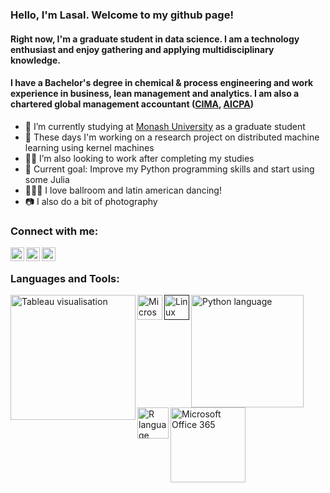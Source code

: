 ### Hello, I'm Lasal. Welcome to my github page!

<!-- [![Twitter Follow](https://img.shields.io/twitter/follow/HawkLaZ?style=for-the-badge)](https://twitter.com/intent/user?screen_name=HawkLaZ)
[![Linkedin](https://i.stack.imgur.com/gVE0j.png) LinkedIn](https://au.linkedin.com/in/lasalranasinghe)
&nbsp; -->

#### Right now, I'm a graduate student in data science. I am a technology enthusiast and enjoy gathering and applying multidisciplinary knowledge.
#### I have a Bachelor's degree in chemical & process engineering and work experience in business, lean management and analytics. I am also a chartered global management accountant ([CIMA](https://www.cimaglobal.com/), [AICPA](https://www.aicpa-cima.com/))

- 🔭 I’m currently studying at [Monash University](https://www.monash.edu/) as a graduate student
- 🔬 These days I'm working on a research project on distributed machine learning using kernel machines 
- 👨‍💻 I’m also looking to work after completing my studies
- 🥅 Current goal: Improve my Python programming skills and start using some Julia
- 🕺🏽💃 I love ballroom and latin american dancing!
- 📷 I also do a bit of photography

### Connect with me:

[<img align="left" alt="lasalranasinghe | LinkedIn" width="22px" src="https://cdn.jsdelivr.net/npm/simple-icons@v3/icons/linkedin.svg" />][linkedin]
[<img align="left" alt="HawkLaz | Twitter" width="22px" src="https://cdn.jsdelivr.net/npm/simple-icons@v3/icons/twitter.svg" />][twitter]
[<img align="left" alt="instagram @lazshots | Instagram" width="22px" src="https://cdn.jsdelivr.net/npm/simple-icons@v3/icons/instagram.svg" />](https://www.instagram.com/lazshots/)

<br />

### Languages and Tools:

[<img align="left" alt="Tableau visualisation" width="200px" src="https://cdns.tblsft.com/sites/all/themes/tabwat/logo.png" />](https://www.tableau.com/)
<!-- - Tableau [<img align="left" alt="Tableau visualisation" width="80px" src="https://cdns.tblsft.com/sites/all/themes/tabwat/logo.png" />](https://www.tableau.com/) -->
[<img align="left" alt="Microsoft Power BI" width="40px" src="https://powerbi.microsoft.com/pictures/shared/social/social-default-image.png" />](https://powerbi.microsoft.com/)
<!-- - Microsoft Power BI [<img align="left" alt="Microsoft Power BI" width="26px" src="https://powerbi.microsoft.com/pictures/shared/social/social-default-image.png" />](https://powerbi.microsoft.com/) -->
[<img align="left" alt="Linux and Unix scripting" width="40px" src="https://upload.wikimedia.org/wikipedia/commons/thumb/3/35/Tux.svg/1200px-Tux.svg.png" />]()
<!-- - Linux/Unix Scripting [<img align="left" alt="Linux and Unix scripting" width="26px" src="https://upload.wikimedia.org/wikipedia/commons/thumb/3/35/Tux.svg/1200px-Tux.svg.png" />]() -->
[<img align="left" alt="Python language" width="180px" src="https://www.python.org/static/img/python-logo.png" />](https://www.python.org/)
<!-- - Python [<img align="left" alt="Python language" width="26px" src="https://www.python.org/static/img/python-logo.png" />](https://www.python.org/) -->
[<img align="left" alt="R language" width="50px" src="https://www.r-project.org/Rlogo.png" />](https://www.r-project.org/)
<!-- - R [<img align="left" alt="R language" width="26px" src="https://www.r-project.org/Rlogo.png" />](https://www.r-project.org/) -->
<!-- - Microsoft Visual Basic for Applications  -->
[<img align="left" alt="Microsoft Office 365" width="120px" src="https://tr1.cbsistatic.com/hub/i/r/2020/04/27/02a8c5e8-83f9-422a-93d9-8d1fec2a190d/resize/1200x/2b88bc65e7b2d5461c4d7952d39e15cf/new-microsoft365-logo-horiz-c-gray-rgb.jpg" />](https://www.office.com/)
<!-- - Microsoft 365 (Word, PowerPoint, Excel) [<img align="left" alt="Microsoft Office 365" width="26px" src="https://tr1.cbsistatic.com/hub/i/r/2020/04/27/02a8c5e8-83f9-422a-93d9-8d1fec2a190d/resize/1200x/2b88bc65e7b2d5461c4d7952d39e15cf/new-microsoft365-logo-horiz-c-gray-rgb.jpg" />](https://www.office.com/) -->

<br />
<br />

<!-- [website]: https://lasalr.github.io/ -->
[twitter]: https://twitter.com/HawkLaZ
<!-- [youtube]:  -->
<!-- [instagram]: https://instagram.com/ -->
[linkedin]: https://www.linkedin.com/in/lasalranasinghe/